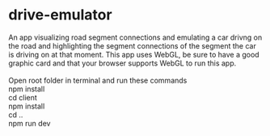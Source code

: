 # drive-emulator

An app visualizing road segment connections and emulating a car drivng on the road and highlighting the segment connections of the 
segment the car is driving on at that moment. This app uses WebGL, be sure to have a good graphic card and that your browser supports WebGL to run this app.</br></br>
Open root folder in terminal and run these commands</br>
npm install </br> cd client </br> npm install  </br>  cd ..  </br>  npm run dev
